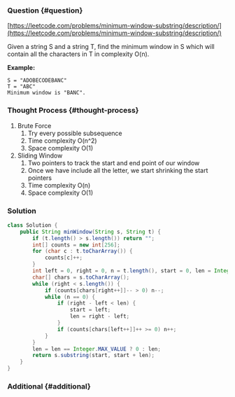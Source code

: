 ### Question {#question}

[https://leetcode.com/problems/minimum-window-substring/description/](https://leetcode.com/problems/minimum-window-substring/description/)

Given a string S and a string T, find the minimum window in S which will contain all the characters in T in complexity O\(n\).

**Example:**

```
S = "ADOBECODEBANC"
T = "ABC"
Minimum window is "BANC".
```

### Thought Process {#thought-process}

1. Brute Force
   1. Try every possible subsequence
   2. Time complexity O\(n^2\)
   3. Space complexity O\(1\)
2. Sliding Window
   1. Two pointers to track the start and end point of our window
   2. Once we have include all the letter, we start shrinking the start pointers
   3. Time complexity O\(n\)
   4. Space complexity O\(1\)

### Solution

```java
class Solution {
    public String minWindow(String s, String t) {
        if (t.length() > s.length()) return "";
        int[] counts = new int[256];
        for (char c : t.toCharArray()) {
            counts[c]++;
        }
        int left = 0, right = 0, n = t.length(), start = 0, len = Integer.MAX_VALUE;
        char[] chars = s.toCharArray();
        while (right < s.length()) {
            if (counts[chars[right++]]-- > 0) n--;
            while (n == 0) {
                if (right - left < len) {
                    start = left;
                    len = right - left;
                } 
                if (counts[chars[left++]]++ >= 0) n++;
            }
        }
        len = len == Integer.MAX_VALUE ? 0 : len;
        return s.substring(start, start + len);
    }
}
```

### Additional {#additional}



